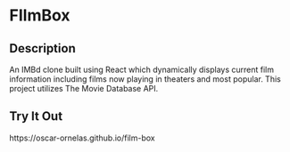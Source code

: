 <h1>FIlmBox</h1>

<h2>Description</h2>
An IMBd clone built using React which dynamically displays current film information including films now playing in theaters and most popular. This project utilizes The Movie Database API.

<h2>Try It Out</h2>
https://oscar-ornelas.github.io/film-box
